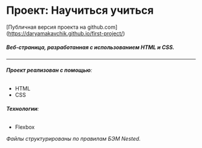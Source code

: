 # Проект: Научиться учиться

[Публичная версия проекта на github.com] (https://daryamakavchik.github.io/first-project/)

##### Веб-страница, разработанная с использованием HTML и CSS.
---

###### **Проект реализован с помощью**:

- HTML
- CSS

###### **Технологии**:

- Flexbox

_Файлы структурированы по правилам БЭМ Nested._


